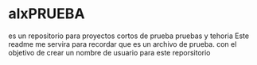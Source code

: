 # alxPRUEBA
es un repositorio para proyectos cortos de prueba pruebas y tehoria
Este readme me servira para recordar que es un archivo de prueba. con el objetivo de crear un nombre de usuario para este reporsitorio


